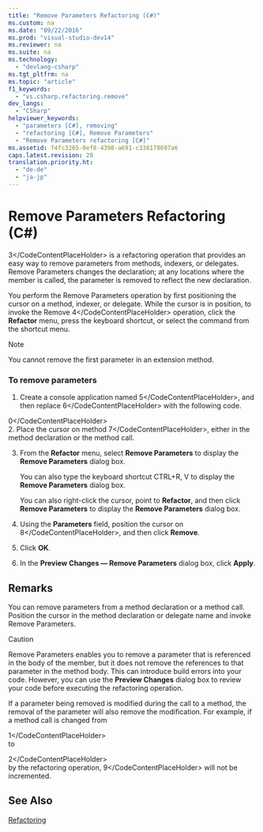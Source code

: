 ```yaml
---
title: "Remove Parameters Refactoring (C#)"
ms.custom: na
ms.date: "09/22/2016"
ms.prod: "visual-studio-dev14"
ms.reviewer: na
ms.suite: na
ms.technology: 
  - "devlang-csharp"
ms.tgt_pltfrm: na
ms.topic: "article"
f1_keywords: 
  - "vs.csharp.refactoring.remove"
dev_langs: 
  - "CSharp"
helpviewer_keywords: 
  - "parameters [C#], removing"
  - "refactoring [C#], Remove Parameters"
  - "Remove Parameters refactoring [C#]"
ms.assetid: f4fc3265-0ef8-4398-a691-c338178697a6
caps.latest.revision: 28
translation.priority.ht: 
  - "de-de"
  - "ja-jp"
---
```

# Remove Parameters Refactoring (C#)
<CodeContentPlaceHolder>3\</CodeContentPlaceHolder> is a refactoring operation that provides an easy way to remove parameters from methods, indexers, or delegates. Remove Parameters changes the declaration; at any locations where the member is called, the parameter is removed to reflect the new declaration.  
  
 You perform the Remove Parameters operation by first positioning the cursor on a method, indexer, or delegate. While the cursor is in position, to invoke the Remove <CodeContentPlaceHolder>4\</CodeContentPlaceHolder> operation, click the **Refactor** menu, press the keyboard shortcut, or select the command from the shortcut menu.  
  
> [!NOTE]
>  You cannot remove the first parameter in an extension method.  
  
### To remove parameters  
  
1.  Create a console application named <CodeContentPlaceHolder>5\</CodeContentPlaceHolder>, and then replace <CodeContentPlaceHolder>6\</CodeContentPlaceHolder> with the following code.  
  
<CodeContentPlaceHolder>0\</CodeContentPlaceHolder>  
2.  Place the cursor on method <CodeContentPlaceHolder>7\</CodeContentPlaceHolder>, either in the method declaration or the method call.  
  
3.  From the **Refactor** menu, select **Remove Parameters** to display the **Remove Parameters** dialog box.  
  
     You can also type the keyboard shortcut CTRL+R, V to display the **Remove Parameters** dialog box.  
  
     You can also right-click the cursor, point to **Refactor**, and then click **Remove Parameters** to display the **Remove Parameters** dialog box.  
  
4.  Using the **Parameters** field, position the cursor on <CodeContentPlaceHolder>8\</CodeContentPlaceHolder>, and then click **Remove**.  
  
5.  Click **OK**.  
  
6.  In the **Preview Changes — Remove Parameters** dialog box, click **Apply**.  
  
## Remarks  
 You can remove parameters from a method declaration or a method call. Position the cursor in the method declaration or delegate name and invoke Remove Parameters.  
  
> [!CAUTION]
>  Remove Parameters enables you to remove a parameter that is referenced in the body of the member, but it does not remove the references to that parameter in the method body. This can introduce build errors into your code. However, you can use the **Preview Changes** dialog box to review your code before executing the refactoring operation.  
  
 If a parameter being removed is modified during the call to a method, the removal of the parameter will also remove the modification. For example, if a method call is changed from  
  
<CodeContentPlaceHolder>1\</CodeContentPlaceHolder>  
 to  
  
<CodeContentPlaceHolder>2\</CodeContentPlaceHolder>  
 by the refactoring operation, <CodeContentPlaceHolder>9\</CodeContentPlaceHolder> will not be incremented.  
  
## See Also  
 [Refactoring](../vs140/refactoring--csharp-.md)